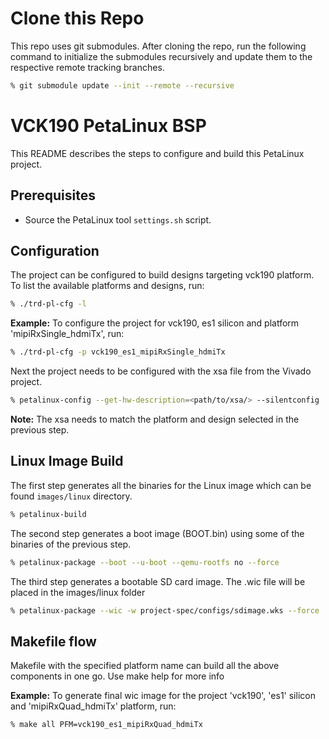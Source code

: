 # Clone this Repo
This repo uses git submodules. After cloning the repo, run the following command
to initialize the submodules recursively and update them to the respective
remote tracking branches.
```bash
% git submodule update --init --remote --recursive
```

# VCK190 PetaLinux BSP
This README describes the steps to configure and build this PetaLinux project.

## Prerequisites
*   Source the PetaLinux tool `settings.sh` script.

## Configuration
The project can be configured to build designs targeting vck190
platform. To list the available platforms and designs, run:
```bash
% ./trd-pl-cfg -l
```
**Example:**
To configure the project for vck190, es1 silicon and platform 'mipiRxSingle_hdmiTx',
run:
```bash
% ./trd-pl-cfg -p vck190_es1_mipiRxSingle_hdmiTx 
```
Next the project needs to be configured with the xsa file from the Vivado
project.
```bash
% petalinux-config --get-hw-description=<path/to/xsa/> --silentconfig
```
**Note:** The xsa needs to match the platform and design selected in the
previous step.

## Linux Image Build
The first step generates all the binaries for the Linux image which can be found
`images/linux` directory.
```bash
% petalinux-build
```
The second step generates a boot image (BOOT.bin) using some of the binaries of
the previous step.
```bash
% petalinux-package --boot --u-boot --qemu-rootfs no --force
```
The third step generates a bootable SD card image. The .wic file will be placed
in the images/linux folder
```bash
% petalinux-package --wic -w project-spec/configs/sdimage.wks --force
```
## Makefile flow
Makefile with the specified platform name can build all the above components in one go.
Use make help for more info

**Example:**
To generate final wic image for the project 'vck190', 'es1' silicon and 'mipiRxQuad_hdmiTx' platform,
run:
```bash
% make all PFM=vck190_es1_mipiRxQuad_hdmiTx

